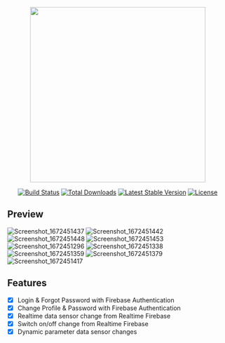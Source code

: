 <p align="center"><a href="https://laravel.com" target="_blank"><img src="https://raw.githubusercontent.com/laravel/art/master/logo-lockup/5%20SVG/2%20CMYK/1%20Full%20Color/laravel-logolockup-cmyk-red.svg" width="400"></a></p>

<p align="center">
<a href="https://travis-ci.org/laravel/framework"><img src="https://travis-ci.org/laravel/framework.svg" alt="Build Status"></a>
<a href="https://packagist.org/packages/laravel/framework"><img src="https://img.shields.io/packagist/dt/laravel/framework" alt="Total Downloads"></a>
<a href="https://packagist.org/packages/laravel/framework"><img src="https://img.shields.io/packagist/v/laravel/framework" alt="Latest Stable Version"></a>
<a href="https://packagist.org/packages/laravel/framework"><img src="https://img.shields.io/packagist/l/laravel/framework" alt="License"></a>
</p>

## Preview
![Screenshot_1672451437](https://user-images.githubusercontent.com/76833135/210121587-dd5114fc-321e-485b-b629-8c266f059d28.png)
![Screenshot_1672451442](https://user-images.githubusercontent.com/76833135/210121588-ed20f922-5450-44a8-a21c-8f456afe513f.png)
![Screenshot_1672451448](https://user-images.githubusercontent.com/76833135/210121590-6e8e71ef-a6de-4fa9-85a7-3c3696551210.png)
![Screenshot_1672451453](https://user-images.githubusercontent.com/76833135/210121591-7b8084ee-3894-4805-95e4-807eaa1d2d52.png)
![Screenshot_1672451296](https://user-images.githubusercontent.com/76833135/210121473-4f35b952-a342-4f2b-98b1-c024d24b3dba.png)
![Screenshot_1672451338](https://user-images.githubusercontent.com/76833135/210121488-840b4c85-f709-4788-a4f2-2ed52b19dae7.png)
![Screenshot_1672451359](https://user-images.githubusercontent.com/76833135/210121498-f531f6cf-39f3-4564-9c82-707c303371cc.png)
![Screenshot_1672451379](https://user-images.githubusercontent.com/76833135/210121503-9687bfca-5f74-40d4-810f-5cbe8a63daee.png)
![Screenshot_1672451417](https://user-images.githubusercontent.com/76833135/210121564-74ceaccf-d5e9-4249-b351-1fbe7307486e.png)

## Features
- [X] Login & Forgot Password with Firebase Authentication
- [X] Change Profile & Password with Firebase Authentication
- [X] Realtime data sensor change from Realtime Firebase
- [X] Switch on/off change from Realtime Firebase
- [X] Dynamic parameter data sensor changes
